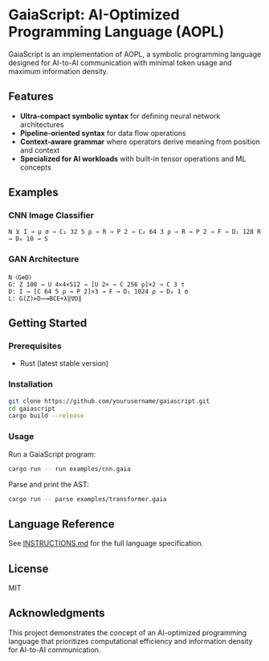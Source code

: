 # GaiaScript: AI-Optimized Programming Language (AOPL)

GaiaScript is an implementation of AOPL, a symbolic programming language designed for AI-to-AI communication with minimal token usage and maximum information density.

## Features

- **Ultra-compact symbolic syntax** for defining neural network architectures
- **Pipeline-oriented syntax** for data flow operations
- **Context-aware grammar** where operators derive meaning from position and context
- **Specialized for AI workloads** with built-in tensor operations and ML concepts

## Examples

### CNN Image Classifier

```
N ⊻ I ⊸ μ σ → C₁ 32 5 ρ → R → P 2 → C₂ 64 3 ρ → R → P 2 → F → D₁ 128 R → D₀ 10 → S
```

### GAN Architecture

```
N〈G⊕D〉
G: Z 100 → U 4×4×512 → [U 2× → C 256 ρ]×2 → C 3 τ
D: I → [C 64 5 ρ → P 2]×3 → F → D₁ 1024 ρ → D₀ 1 σ
L: G(Z)⊳D⟿BCE+λ‖∇D‖
```

## Getting Started

### Prerequisites

- Rust (latest stable version)

### Installation

```bash
git clone https://github.com/yourusername/gaiascript.git
cd gaiascript
cargo build --release
```

### Usage

Run a GaiaScript program:
```bash
cargo run -- run examples/cnn.gaia
```

Parse and print the AST:
```bash
cargo run -- parse examples/transformer.gaia
```

## Language Reference

See [INSTRUCTIONS.md](INSTRUCTIONS.md) for the full language specification.

## License

MIT

## Acknowledgments

This project demonstrates the concept of an AI-optimized programming language that prioritizes computational efficiency and information density for AI-to-AI communication.
